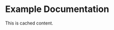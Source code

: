 <!-- CACHE-METADATA
source_url: https://example.com/docs.md
cached_at: 2025-08-21T16:02:36.462089Z
-->

# Example Documentation

This is cached content.
